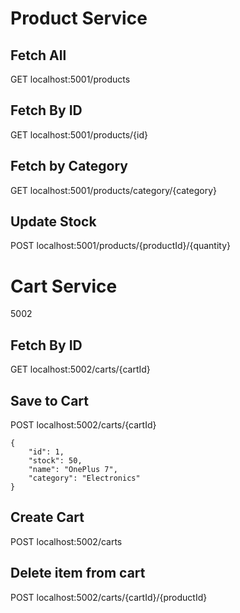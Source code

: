 # Product Service 

## Fetch All
GET localhost:5001/products

## Fetch By ID
GET localhost:5001/products/{id}

## Fetch by Category
GET localhost:5001/products/category/{category}

## Update Stock 
POST localhost:5001/products/{productId}/{quantity}

# Cart Service

5002
## Fetch By ID
GET localhost:5002/carts/{cartId}

## Save to Cart 
POST localhost:5002/carts/{cartId}
```
{
    "id": 1,
    "stock": 50,
    "name": "OnePlus 7",
    "category": "Electronics"
}
```
## Create Cart 
POST localhost:5002/carts

## Delete item from cart
POST localhost:5002/carts/{cartId}/{productId}